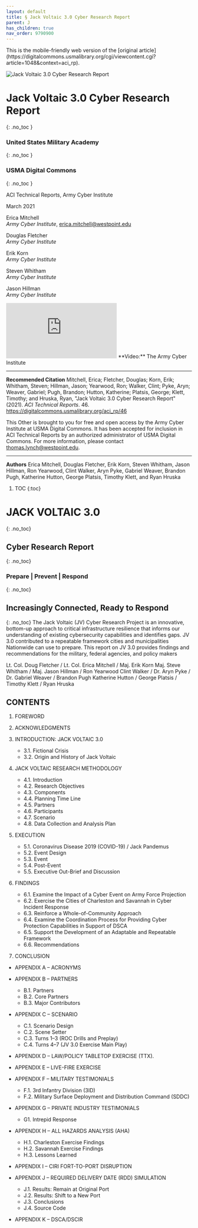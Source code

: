 ```yaml
---
layout: default
title: § Jack Voltaic 3.0 Cyber Research Report 
parent: J 
has_children: true
nav_order: 9790900 
---
```

<style>
.dont-break-out {
  /* These are technically the same, but use both */
  overflow-wrap: break-word;
  word-wrap: break-word;

  -ms-word-break: break-all;
  /* This is the dangerous one in WebKit, as it breaks things wherever */
  word-break: break-all;
  /* Instead use this non-standard one: */
  word-break: break-word;
}
</style>

<div class="dont-break-out" markdown="1">
This is the mobile-friendly web version of the [original article](https://digitalcommons.usmalibrary.org/cgi/viewcontent.cgi?article=1048&context=aci_rp).

![Jack Voltaic 3.0 Cyber Research Report](https://statics.bsafes.com/images/papers/Jack+Voltaic+3.0+Cyber+Research+Report-130.png)

# Jack Voltaic 3.0 Cyber Research Report 
{: .no_toc }

### United States Military Academy 
{: .no_toc }
### USMA Digital Commons
{: .no_toc }

ACI Technical Reports, Army Cyber Institute

March 2021

Erica Mitchell  
*Army Cyber Institute*, erica.mitchell@westpoint.edu

Douglas Fletcher  
*Army Cyber Institute*

Erik Korn  
*Army Cyber Institute*

Steven Whitham  
*Army Cyber Institute*

Jason Hillman  
*Army Cyber Institute*

<iframe src="https://www.youtube.com/embed/GhoC6ewpDyg" title="YouTube video player" frameborder="0" allow="accelerometer; autoplay; clipboard-write; encrypted-media; gyroscope; picture-in-picture" allowfullscreen></iframe>
**Video:** The Army Cyber Institute  

***

**Recommended Citation** 
Mitchell, Erica; Fletcher, Douglas; Korn, Erik; Whitham, Steven; Hillman, Jason; Yearwood, Ron; Walker, Clint; Pyke, Aryn; Weaver, Gabriel; Pugh, Brandon; Hutton, Katherine; Platsis, George; Klett, Timothy; and Hruska, Ryan, "Jack Voltaic 3.0 Cyber Research Report" (2021). *ACI Technical Reports*. 46. https://digitalcommons.usmalibrary.org/aci_rp/46

This Other is brought to you for free and open access by the Army Cyber Institute at USMA Digital Commons. It has been accepted for inclusion in ACI Technical Reports by an authorized administrator of USMA Digital Commons. For more information, please contact thomas.lynch@westpoint.edu. 

***

**Authors**
Erica Mitchell, Douglas Fletcher, Erik Korn, Steven Whitham, Jason Hillman, Ron Yearwood, Clint Walker, Aryn Pyke, Gabriel Weaver, Brandon Pugh, Katherine Hutton, George Platsis, Timothy Klett, and Ryan Hruska

1. TOC
{:toc}

# JACK VOLTAIC 3.0
{: .no_toc}
## Cyber Research Report
{: .no_toc}
### Prepare | Prevent | Respond
{: .no_toc}

## Increasingly Connected, Ready to Respond
{: .no_toc}
The Jack Voltaic (JV) Cyber Research Project is an innovative, bottom-up approach to critical infrastructure resilience that informs our understanding of existing cybersecurity capabilities and identifies gaps. JV 3.0 contributed to a repeatable framework cities and municipalities Nationwide can use to prepare. This report on JV 3.0 provides findings and recommendations for the military, federal agencies, and policy makers

Lt. Col. Doug Fletcher / Lt. Col. Erica Mitchell / Maj. Erik Korn Maj. Steve Whitham / Maj. Jason Hillman / Ron Yearwood Clint Walker / Dr. Aryn Pyke / Dr. Gabriel Weaver / Brandon Pugh Katherine Hutton / George Platsis / Timothy Klett / Ryan Hruska

## CONTENTS
1. FOREWORD

2. ACKNOWLEDGMENTS

3. INTRODUCTION: JACK VOLTAIC 3.0
    - 3.1. Fictional Crisis
    - 3.2. Origin and History of Jack Voltaic

4. JACK VOLTAIC RESEARCH METHODOLOGY
    - 4.1. Introduction
    - 4.2. Research Objectives
    - 4.3. Components
    - 4.4. Planning Time Line
    - 4.5. Partners
    - 4.6. Participants
    - 4.7. Scenario
    - 4.8. Data Collection and Analysis Plan

5. EXECUTION
    - 5.1. Coronavirus Disease 2019 (COVID-19) / Jack Pandemus
    - 5.2. Event Design
    - 5.3. Event
    - 5.4. Post-Event
    - 5.5. Executive Out-Brief and Discussion

6. FINDINGS
    - 6.1. Examine the Impact of a Cyber Event on Army Force Projection
    - 6.2. Exercise the Cities of Charleston and Savannah in Cyber Incident Response
    - 6.3. Reinforce a Whole-of-Community Approach
    - 6.4. Examine the Coordination Process for Providing Cyber Protection Capabilities in Support of DSCA
    - 6.5. Support the Development of an Adaptable and Repeatable Framework
    - 6.6. Recommendations

7. CONCLUSION

- APPENDIX A – ACRONYMS

- APPENDIX B – PARTNERS
    - B.1. Partners
    - B.2. Core Partners
    - B.3. Major Contributors

- APPENDIX C – SCENARIO
    - C.1. Scenario Design
    - C.2. Scene Setter
    - C.3. Turns 1–3 (ROC Drills and Preplay)
    - C.4. Turns 4–7 (JV 3.0 Exercise Main Play)

- APPENDIX D – LAW/POLICY TABLETOP EXERCISE (TTX).

- APPENDIX E – LIVE-FIRE EXERCISE

- APPENDIX F – MILITARY TESTIMONIALS
    - F.1. 3rd Infantry Division (3ID)
    - F.2. Military Surface Deployment and Distribution Command (SDDC)

- APPENDIX G – PRIVATE INDUSTRY TESTIMONIALS
    - G1. Intrepid Response

- APPENDIX H – ALL HAZARDS ANALYSIS (AHA)
    - H.1. Charleston Exercise Findings
    - H.2. Savannah Exercise Findings
    - H.3. Lessons Learned

- APPENDIX I – CIRI FORT-TO-PORT DISRUPTION

- APPENDIX J – REQUIRED DELIVERY DATE (RDD) SIMULATION
    - J.1. Results: Remain at Original Port
    - J.2. Results: Shift to a New Port
    - J.3. Conclusions
    - J.4. Source Code

- APPENDIX K – DSCA/DSCIR

</div>
